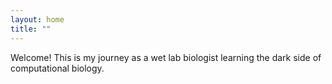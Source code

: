 ```yaml
---
layout: home
title: "" 
---
```


Welcome! This is my journey as a wet lab biologist learning the dark side of computational biology.
